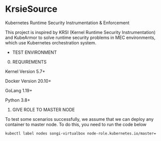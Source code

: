 # KrsieSource
Kubernetes Runtime Security Instrumentation &amp; Enforcement

This project is inspired by KRSI (Kernel Runtime Security Instrumentation) and KubeArmor to solve runtime security problems in MEC environments, which use Kubernetes orchestration system.


* TEST ENVIRONMENT

0. REQUIREMENTS

  Kernel Version 5.7+
  
  Docker Version 20.10+
  
  GoLang 1.19+
  
  Python 3.8+

1. GIVE ROLE TO MASTER NODE

To test some scenarios successfully, we assume that we can deploy any container to master node. To do this, you need to run the code below

```
kubectl label nodes songi-virtualbox node-role.kubernetes.io/master=
```
